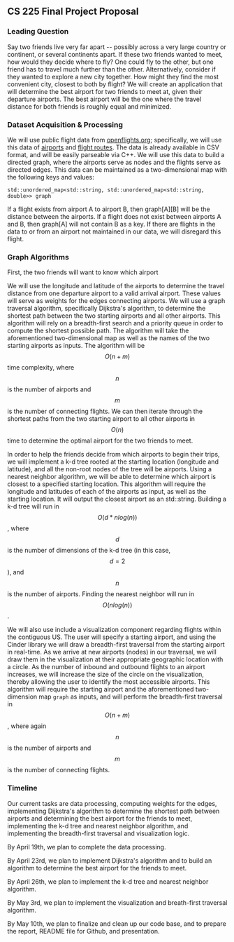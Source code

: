 ## CS 225 Final Project Proposal

### Leading Question

Say two friends live very far apart -- possibly across a very large country or continent, or several continents apart. If these two friends wanted to meet, how would they decide where to fly? One could fly to the other, but one friend has to travel much further than the other. Alternatively, consider if they wanted to explore a new city together. How might they find the most convenient city, closest to both by flight? We will create an application that will determine the best airport for two friends to meet at, given their departure airports. The best airport will be the one where the travel distance for both friends is roughly equal and minimized. 

### Dataset Acquisition & Processing

We will use public flight data from [openflights.org](https://openflights.org/data.html); specifically, we will use this data of [airports](https://raw.githubusercontent.com/jpatokal/openflights/master/data/airports.dat) and [flight routes](https://raw.githubusercontent.com/jpatokal/openflights/master/data/routes.dat). The data is already available in CSV format, and will be easily parseable via C++. We will use this data to build a directed graph, where the airports serve as nodes and the flights serve as directed edges. This data can be maintained as a two-dimensional map with the following keys and values: 

```std::unordered_map<std::string, std::unordered_map<std::string, double>> graph``` 

If a flight exists from airport A to airport B, then graph[A][B] will be the distance between the airports. If a flight does not exist between airports A and B, then graph[A] will not contain B as a key. If there are flights in the data to or from an airport not maintained in our data, we will disregard this flight.

### Graph Algorithms

First, the two friends will want to know which airport

We will use the longitude and latitude of the airports to determine the travel distance from one departure airport to a valid arrival airport. These values will serve as weights for the edges connecting airports. We will use a graph traversal algorithm, specifically Dijkstra's algorithm, to determine the shortest path between the two starting airports and all other airports. This algorithm will rely on a breadth-first search and a priority queue in order to compute the shortest possible path. The algorithm will take the aforementioned two-dimensional map as well as the names of the two starting airports as inputs. The algorithm will be $$O(n + m)$$ time complexity, where $$n$$ is the number of airports and $$m$$ is the number of connecting flights. We can then iterate through the shortest paths from the two starting airport to all other airports in $$O(n)$$ time to determine the optimal airport for the two friends to meet. 

In order to help the friends decide from which airports to begin their trips, we will implement a k-d tree rooted at the starting location (longitude and latitude), and all the non-root nodes of the tree will be airports. Using a nearest neighbor algorithm, we will be able to determine which airport is closest to a specified starting location. This algorithm will require the longitude and latitudes of each of the airports as input, as well as the starting location. It will output the closest airport as an std::string. Building a k-d tree will run in $$O(d * nlog(n))$$, where $$d$$ is the number of dimensions of the k-d tree (in this case, $$ d = 2$$), and $$n$$ is the number of airports. Finding the nearest neighbor will run in $$O(nlog(n))$$. 

We will also use include a visualization component regarding flights within the contiguous US. The user will specify a starting airport, and using the Cinder library we will draw a breadth-first traversal from the starting airport in real-time. As we arrive at new airports (nodes) in our traversal, we will draw them in the visualization at their appropriate geographic location with a circle. As the number of inbound and outbound flights to an airport increases, we will increase the size of the circle on the visualization, thereby allowing the user to identify the most accessible airports. This algorithm will require the starting airport and the aforementioned two-dimension map ```graph``` as inputs, and will perform the breadth-first traversal in $$O(n + m)$$, where again $$n$$ is the number of airports and $$m$$ is the number of connecting flights.

### Timeline

Our current tasks are data processing, computing weights for the edges, implementing Dijkstra's algorithm to determine the shortest path between airports and determining the best airport for the friends to meet, implementing the k-d tree and nearest neighbor algorithm, and implementing the breadth-first traversal and visualization logic.

By April 19th, we plan to complete the data processing.

By April 23rd, we plan to implement Dijkstra's algorithm and to build an algorithm to determine the best airport for the friends to meet.

By April 26th, we plan to implement the k-d tree and nearest neighbor algorithm.

By May 3rd, we plan to implement the visualization and breath-first traversal algorithm.

By May 10th, we plan to finalize and clean up our code base, and to prepare the report, README file for Github, and presentation.
